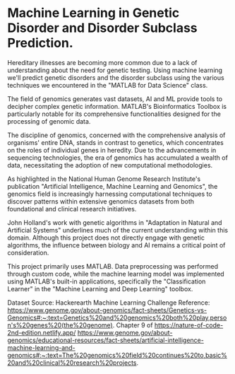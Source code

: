 # Machine Learning in Genetic Disorder and Disorder Subclass Prediction.

Hereditary illnesses are becoming more common due to a lack of understanding about the need for genetic testing. 
Using machine learning we'll predict genetic disorders and the disorder subclass using the various techniques we encountered in the "MATLAB for Data Science" class.

The field of genomics generates vast datasets, AI and ML provide tools to decipher complex genetic information. 
MATLAB's Bioinformatics Toolbox is particularly notable for its comprehensive functionalities designed for the processing of genomic data.

The discipline of genomics, concerned with the comprehensive analysis of organisms' entire DNA, stands in contrast to genetics, which concentrates on the roles of individual genes in heredity. 
Due to the advancements in sequencing technologies, the era of genomics has accumulated a wealth of data, necessitating the adoption of new computational methodologies. 

As highlighted in the National Human Genome Research Institute's publication "Artificial Intelligence, Machine Learning and Genomics", 
the genomics field is increasingly harnessing computational techniques to discover patterns within extensive genomics datasets from both foundational and clinical research initiatives. 

John Holland's work with genetic algorithms in "Adaptation in Natural and Artificial Systems" underlines much of the current understanding within this domain.
Although this project does not directly engage with genetic algorithms, the influence between biology and AI remains a critical point of consideration.

This project primarily uses MATLAB.
Data preprocessing was performed through custom code, while the machine learning model was implemented using MATLAB's built-in applications, 
specifically the "Classification Learner" in the "Machine Learning and Deep Learning" toolbox.

Dataset Source: Hackerearth Machine Learning Challenge 
Reference:
https://www.genome.gov/about-genomics/fact-sheets/Genetics-vs-Genomics#:~:text=Genetics%20and%20genomics%20both%20play,person's%20genes%20(the%20genome).
Chapter 9 of https://nature-of-code-2nd-edition.netlify.app/
https://www.genome.gov/about-genomics/educational-resources/fact-sheets/artificial-intelligence-machine-learning-and-genomics#:~:text=The%20genomics%20field%20continues%20to,basic%20and%20clinical%20research%20projects.

